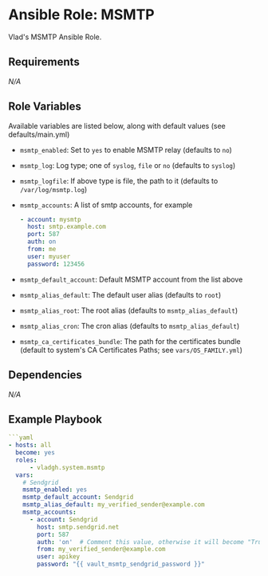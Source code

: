 # Ansible Role: MSMTP

Vlad's MSMTP Ansible Role.

## Requirements

*_N/A_*

## Role Variables

Available variables are listed below, along with default values (see defaults/main.yml)

- `msmtp_enabled`: Set to `yes` to enable MSMTP relay (defaults to `no`)
- `msmtp_log`: Log type; one of `syslog`, `file` or `no` (defaults to `syslog`)
- `msmtp_logfile`: If above type is file, the path to it (defaults to `/var/log/msmtp.log`)
- `msmtp_accounts`: A list of smtp accounts, for example

    ```yaml
    - account: mysmtp
      host: smtp.example.com
      port: 587
      auth: on
      from: me
      user: myuser
      password: 123456
    ```

- `msmtp_default_account`: Default MSMTP account from the list above
- `msmtp_alias_default`: The default user alias (defaults to `root`)
- `msmtp_alias_root`: The root alias (defaults to `msmtp_alias_default`)
- `msmtp_alias_cron`: The cron alias (defaults to `msmtp_alias_default`)
- `msmtp_ca_certificates_bundle`: The path for the certificates bundle (default to system's CA Certificates Paths; see `vars/OS_FAMILY.yml`)

## Dependencies

*_N/A_*

## Example Playbook

``` yaml
```yaml
- hosts: all
  become: yes
  roles:
      - vladgh.system.msmtp
  vars:
    # Sendgrid
    msmtp_enabled: yes
    msmtp_default_account: Sendgrid
    msmtp_alias_default: my_verified_sender@example.com
    msmtp_accounts:
      - account: Sendgrid
        host: smtp.sendgrid.net
        port: 587
        auth: 'on'  # Comment this value, otherwise it will become "True"
        from: my_verified_sender@example.com
        user: apikey
        password: "{{ vault_msmtp_sendgrid_password }}"
```
